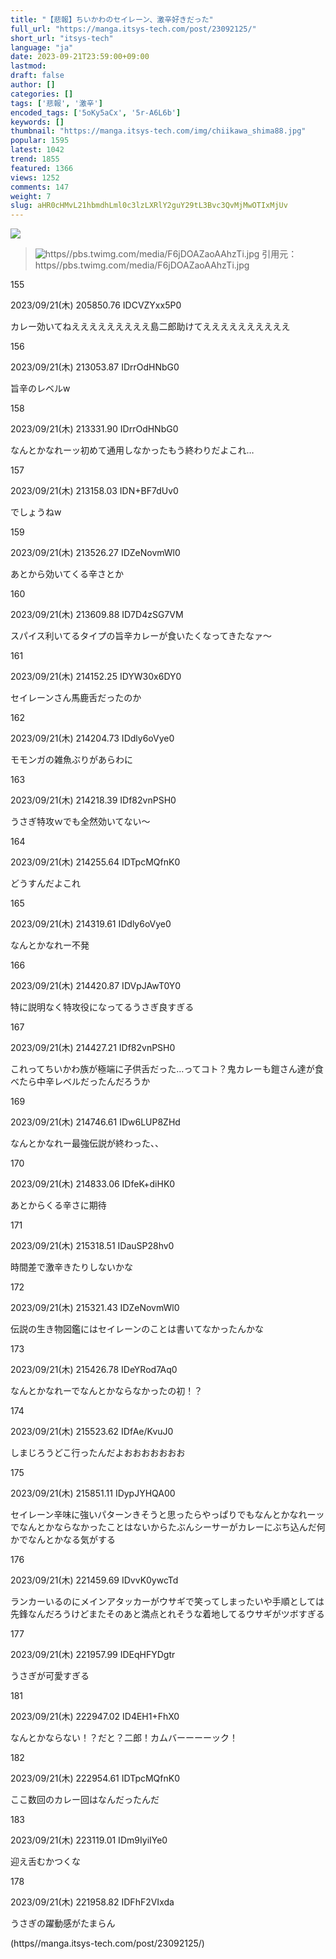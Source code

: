 ```yaml
---
title: "【悲報】ちいかわのセイレーン、激辛好きだった"
full_url: "https://manga.itsys-tech.com/post/23092125/"
short_url: "itsys-tech"
language: "ja"
date: 2023-09-21T23:59:00+09:00
lastmod: 
draft: false
author: []
categories: []
tags: ['悲報', '激辛']
encoded_tags: ['5oKy5aCx', '5r-A6L6b']
keywords: []
thumbnail: "https://manga.itsys-tech.com/img/chiikawa_shima88.jpg"
popular: 1595
latest: 1042
trend: 1855
featured: 1366
views: 1252
comments: 147
weight: 7
slug: aHR0cHMvL21hbmdhLml0c3lzLXRlY2guY29tL3Bvc3QvMjMwOTIxMjUv
---
```


![](https://manga.itsys-tech.com/img/chiikawa_shima88.jpg)

<div><blockquote><img src='https//pbs.twimg.com/media/F6jDOAZaoAAhzTi.jpg' alt='https//pbs.twimg.com/media/F6jDOAZaoAAhzTi.jpg'> 引用元：https//pbs.twimg.com/media/F6jDOAZaoAAhzTi.jpg</blockquote><p class='t_h'>155 <p>2023/09/21(木) 205850.76 IDCVZYxx5P0</p></p><p class='t_b'>カレー効いてねえええええええええ島二郎助けてええええええええええ</p><p class='t_h'>156 <p>2023/09/21(木) 213053.87 IDrrOdHNbG0</p></p><p class='t_b'>旨辛のレベルw</p><p class='t_h'>158 <p>2023/09/21(木) 213331.90 IDrrOdHNbG0</p></p><p class='t_b'>なんとかなれーッ初めて通用しなかったもう終わりだよこれ…</p><p class='t_h'>157 <p>2023/09/21(木) 213158.03 IDN+BF7dUv0</p></p><p class='t_b'>でしょうねw</p><p class='t_h'>159 <p>2023/09/21(木) 213526.27 IDZeNovmWl0</p></p><p class='t_b'>あとから効いてくる辛さとか</p><p class='t_h'>160 <p>2023/09/21(木) 213609.88 ID7D4zSG7VM</p></p><p class='t_b'>スパイス利いてるタイプの旨辛カレーが食いたくなってきたなァ～</p><p class='t_h'>161 <p>2023/09/21(木) 214152.25 IDYW30x6DY0</p></p><p class='t_b'>セイレーンさん馬鹿舌だったのか</p><p class='t_h'>162 <p>2023/09/21(木) 214204.73 IDdly6oVye0</p></p><p class='t_b'>モモンガの雑魚ぶりがあらわに</p><p class='t_h'>163 <p>2023/09/21(木) 214218.39 IDf82vnPSH0</p></p><p class='t_b'>うさぎ特攻ｗでも全然効いてない～</p><p class='t_h'>164 <p>2023/09/21(木) 214255.64 IDTpcMQfnK0</p></p><p class='t_b'>どうすんだよこれ</p><p class='t_h'>165 <p>2023/09/21(木) 214319.61 IDdly6oVye0</p></p><p class='t_b'>なんとかなれー不発</p><p class='t_h'>166 <p>2023/09/21(木) 214420.87 IDVpJAwT0Y0</p></p><p class='t_b'>特に説明なく特攻役になってるうさぎ良すぎる</p><p class='t_h'>167 <p>2023/09/21(木) 214427.21 IDf82vnPSH0</p></p><p class='t_b'>これってちいかわ族が極端に子供舌だった…ってコト？鬼カレーも鎧さん達が食べたら中辛レベルだったんだろうか</p><p class='t_h'>169 <p>2023/09/21(木) 214746.61 IDw6LUP8ZHd</p></p><p class='t_b'>なんとかなれー最強伝説が終わった、、</p><p class='t_h'>170 <p>2023/09/21(木) 214833.06 IDfeK+diHK0</p></p><p class='t_b'>あとからくる辛さに期待</p><p class='t_h'>171 <p>2023/09/21(木) 215318.51 IDauSP28hv0</p></p><p class='t_b'>時間差で激辛きたりしないかな</p><p class='t_h'>172 <p>2023/09/21(木) 215321.43 IDZeNovmWl0</p></p><p class='t_b'>伝説の生き物図鑑にはセイレーンのことは書いてなかったんかな</p><p class='t_h'>173 <p>2023/09/21(木) 215426.78 IDeYRod7Aq0</p></p><p class='t_b'>なんとかなれーでなんとかならなかったの初！？</p><p class='t_h'>174 <p>2023/09/21(木) 215523.62 IDfAe/KvuJ0</p></p><p class='t_b'>しまじろうどこ行ったんだよおおおおおおお</p><p class='t_h'>175 <p>2023/09/21(木) 215851.11 IDypJYHQA00</p></p><p class='t_b'>セイレーン辛味に強いパターンきそうと思ったらやっぱりでもなんとかなれーッでなんとかならなかったことはないからたぶんシーサーがカレーにぶち込んだ何かでなんとかなる気がする</p><p class='t_h'>176 <p>2023/09/21(木) 221459.69 IDvvK0ywcTd</p></p><p class='t_b'>ランカーいるのにメインアタッカーがウサギで笑ってしまったいや手順としては先鋒なんだろうけどまたそのあと満点とれそうな着地してるウサギがツボすぎる</p><p class='t_h'>177 <p>2023/09/21(木) 221957.99 IDEqHFYDgtr</p></p><p class='t_b'>うさぎが可愛すぎる</p><p class='t_h'>181 <p>2023/09/21(木) 222947.02 ID4EH1+FhX0</p></p><p class='t_b'>なんとかならない！？だと？二郎！カムバーーーーック！</p><p class='t_h'>182 <p>2023/09/21(木) 222954.61 IDTpcMQfnK0</p></p><p class='t_b'>ここ数回のカレー回はなんだったんだ</p><p class='t_h'>183 <p>2023/09/21(木) 223119.01 IDm9IyiIYe0</p></p><p class='t_b'>迎え舌むかつくな</p><p class='t_h'>178 <p>2023/09/21(木) 221958.82 IDFhF2VIxda</p></p><p class='t_b'>うさぎの躍動感がたまらん</p></div>

(https//manga.itsys-tech.com/post/23092125/)
